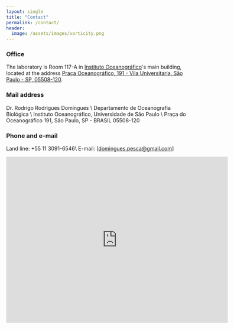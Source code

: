 ```yaml
---
layout: single
title: "Contact"
permalink: /contact/
header:
  image: /assets/images/vorticity.png
---
```



### Office 
The laboratory is Room 117-A in [Instituto Oceanográfico](https://www.io.usp.br)'s main building, located at the address [Praça Oceanográfico, 191 - Vila Universitaria, São Paulo - SP, 05508-120](https://www.google.com/maps/dir//Instituto+Oceanogr%C3%A1fico+da+USP+-+Pra%C3%A7a+Oceanogr%C3%A1fico,+191+-+Vila+Universitaria,+S%C3%A3o+Paulo+-+SP,+05508-120,+Brasil/@-23.5609676,-46.8144153,12z/data=!4m8!4m7!1m0!1m5!1m1!1s0x94ce56148aa0ca3b:0xf3a4d0313b5e483c!2m2!1d-46.7320137!2d-23.5609893?entry=ttu).

### Mail address 
Dr. Rodrigo Rodrigues Domingues \\
Departamento de Oceanografia Biológica \\
Instituto Oceanográfico, Universidade de São Paulo \\
Praça do Oceanográfico 191, São Paulo, SP - BRASIL 05508-120

### Phone and e-mail 
Land line: +55 11 3091-6546\\
E-mail: [domingues.pesca@gmail.com]


<iframe src="https://www.google.com/maps/embed?pb=!1m18!1m12!1m3!1d3552.4417799367393!2d-46.73415528509903!3d-23.561062584682983!2m3!1f0!2f0!3f0!3m2!1i1024!2i768!4f13.1!3m3!1m2!1s0x94ce5614eb7ce75b%3A0x77ccdddc83d90705!2sPra%C3%A7a%20Oceanogr%C3%A1fico%2C%20191%20-%20Vila%20Universitaria%2C%20S%C3%A3o%20Paulo%20-%20SP%2C%2005508-120!5e1!3m2!1spt-BR!2sbr!4v1680473138877!5m2!1spt-BR!2sbr" width="600" height="450" style="border:0;" allowfullscreen="" loading="lazy" referrerpolicy="no-referrer-when-downgrade"></iframe>
